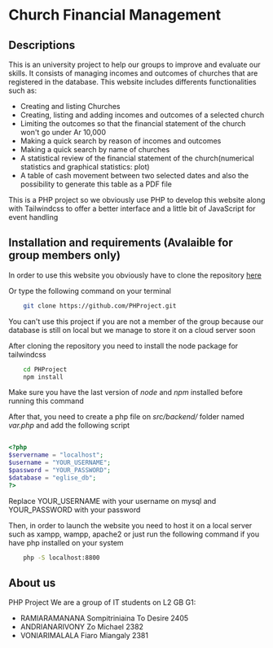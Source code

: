 # Church Financial Management

## Descriptions

This is an university project to help our groups to improve and evaluate our skills. 
It consists of managing incomes and outcomes of churches that are registered in the database.
This website includes differents functionalities such as:

* Creating and listing Churches 
* Creating, listing and adding incomes and outcomes of a selected church
* Limiting the outcomes so that the financial statement of the church won't go under Ar 10,000
* Making a quick search by reason of incomes and outcomes
* Making a quick search by name of churches
* A statistical review of the financial statement of the church(numerical statistics and graphical statistics: plot)
* A table of cash movement between two selected dates and also the possibility to generate this table as a PDF file

This is a PHP project so we obviously use PHP to develop this website along with Tailwindcss to offer a better interface and a little bit of JavaScript for event handling

## Installation and requirements (Avalaible for group members only)

In order to use this website you obviously have to clone the repository [here](https://github.com/PHProject)

Or type the following command on your terminal

``` bash
    git clone https://github.com/PHProject.git

```

You can't use this project if you are not a member of the group because our database is still on local but we manage to store it on a cloud server soon

After cloning the repository you need to install the node package for tailwindcss

``` bash
    cd PHProject
    npm install

```

Make sure you have the last version of *node* and *npm* installed before running this command

After that, you need to create a php file on *src/backend/* folder named *var.php* and add the following script

``` php

<?php
$servername = "localhost";
$username = "YOUR_USERNAME";
$password = "YOUR_PASSWORD";
$database = "eglise_db";
?>

```
Replace YOUR_USERNAME with your username on mysql and YOUR_PASSWORD with your password

Then, in order to launch the website you need to host it on a local server such as xampp, wampp, apache2 or just run the following command if you have php installed on your system

``` bash
    php -S localhost:8800
```
## About us
PHP Project
We are a group of IT students on L2 GB G1:

* RAMIARAMANANA Sompitriniaina To Desire 2405
* ANDRIANARIVONY Zo Michael 2382
* VONIARIMALALA Fiaro Miangaly 2381